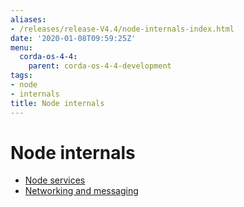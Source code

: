 ```yaml
---
aliases:
- /releases/release-V4.4/node-internals-index.html
date: '2020-01-08T09:59:25Z'
menu:
  corda-os-4-4:
    parent: corda-os-4-4-development
tags:
- node
- internals
title: Node internals
---
```



# Node internals



* [Node services](node-services.md)
* [Networking and messaging](messaging.md)



